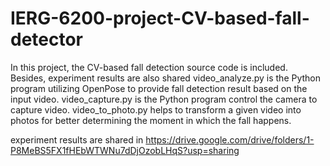 # IERG-6200-project-CV-based-fall-detector
In this project, the CV-based fall detection source code is included. Besides, experiment results are also shared
video_analyze.py is the Python program utilizing OpenPose to provide fall detection result based on the input video. video_capture.py is the Python program control the camera to capture video. video_to_photo.py helps to transform a given video into photos for better determining the moment in which the fall happens.

experiment results are shared in https://drive.google.com/drive/folders/1-P8MeBS5FX1fHEbWTWNu7dDjOzobLHqS?usp=sharing
